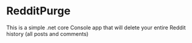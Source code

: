 # RedditPurge
This is a simple .net core Console app that will delete your entire Reddit history (all posts and comments)
